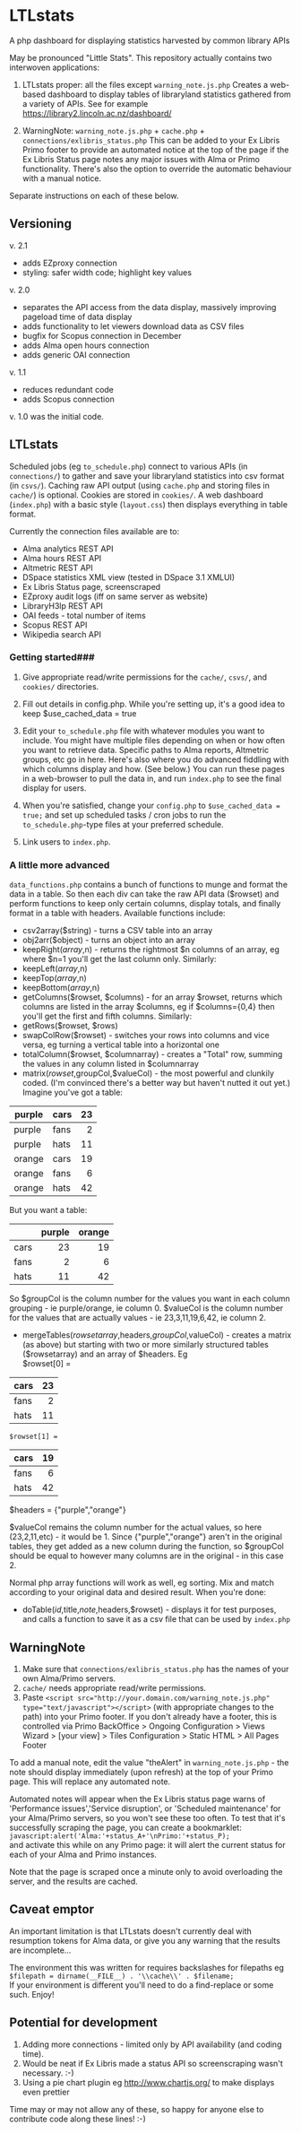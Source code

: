 LTLstats
======
A php dashboard for displaying statistics harvested by common library APIs

May be pronounced "Little Stats". This repository actually contains two interwoven applications:

1. LTLstats proper: all the files except `warning_note.js.php`
  Creates a web-based dashboard to display tables of libraryland statistics gathered from a variety of APIs. See for example https://library2.lincoln.ac.nz/dashboard/
  
2. WarningNote: `warning_note.js.php` + `cache.php` + `connections/exlibris_status.php`
  This can be added to your Ex Libris Primo footer to provide an automated notice at the top of the page if the Ex Libris Status page notes any major issues with Alma or Primo functionality. There's also the option to override the automatic behaviour with a manual notice.
  
Separate instructions on each of these below.

Versioning
----------
v. 2.1
* adds EZproxy connection
* styling: safer width code; highlight key values

v. 2.0

* separates the API access from the data display, massively improving pageload time of data display
* adds functionality to let viewers download data as CSV files
* bugfix for Scopus connection in December
* adds Alma open hours connection
* adds generic OAI connection

v. 1.1

* reduces redundant code
* adds Scopus connection

v. 1.0 was the initial code.

LTLstats
------------
Scheduled jobs (eg `to_schedule.php`) connect to various APIs (in `connections/`) to gather and save your libraryland statistics into csv format (in `csvs/`). Caching raw API output (using `cache.php` and storing files in `cache/`) is optional. Cookies are stored in `cookies/`. A web dashboard (`index.php`) with a basic style (`layout.css`) then displays everything in table format. 

Currently the connection files available are to:

* Alma analytics REST API
* Alma hours REST API
* Altmetric REST API
* DSpace statistics XML view (tested in DSpace 3.1 XMLUI)
* Ex Libris Status page, screenscraped
* EZproxy audit logs (iff on same server as website)
* LibraryH3lp REST API
* OAI feeds - total number of items
* Scopus REST API
* Wikipedia search API

### Getting started###

1. Give appropriate read/write permissions for the `cache/`, `csvs/`, and `cookies/` directories.

2. Fill out details in config.php. While you're setting up, it's a good idea to keep $use_cached_data = true

3. Edit your `to_schedule.php` file with whatever modules you want to include. You might have multiple files depending on when or how often you want to retrieve data. Specific paths to Alma reports, Altmetric groups, etc go in here. Here's also where you do advanced fiddling with which columns display and how. (See below.) You can run these pages in a web-browser to pull the data in, and run `index.php` to see the final display for users.

4. When you're satisfied, change your `config.php` to `$use_cached_data = true;` and set up scheduled tasks / cron jobs to run the `to_schedule.php`-type files at your preferred schedule.

5. Link users to `index.php`.

### A little more advanced ###
`data_functions.php` contains a bunch of functions to munge and format the data in a table. So then each div can take the raw API data ($rowset) and perform functions to keep only certain columns, display totals, and finally format in a table with headers. Available functions include:

* csv2array($string) - turns a CSV table into an array
* obj2arr($object) - turns an object into an array
* keepRight($array,$n) - returns the rightmost $n columns of an array, eg where $n=1 you'll get the last column only. Similarly:
* keepLeft($array,$n)
* keepTop($array,$n)
* keepBottom($array,$n)
* getColumns($rowset, $columns) - for an array $rowset, returns which columns are listed in the array $columns, eg if $columns={0,4} then you'll get the first and fifth columns. Similarly:
* getRows($rowset, $rows)
* swapColRow($rowset) - switches your rows into columns and vice versa, eg turning a vertical table into a horizontal one
* totalColumn($rowset, $columnarray) - creates a "Total" row, summing the values in any column listed in $columnarray
* matrix($rowset,$groupCol,$valueCol) - the most powerful and clunkily coded. (I'm convinced there's a better way but haven't nutted it out yet.) Imagine you've got a table:

|purple|cars|23|  
|------|----|-:|  
|purple|fans| 2|  
|purple|hats|11|  
|orange|cars|19|  
|orange|fans| 6|  
|orange|hats|42|
 
But you want a table:  

|    |purple|orange|  
|----|-----:|-----:|  
|cars|    23|    19|  
|fans|     2|     6|  
|hats|    11|    42|

So $groupCol is the column number for the values you want in each column grouping - ie purple/orange, ie column 0. $valueCol is the column number for the values that are actually values - ie 23,3,11,19,6,42, ie column 2.

* mergeTables($rowsetarray,$headers,$groupCol,$valueCol) - creates a matrix (as above) but starting with two or more similarly structured tables ($rowsetarray) and an array of $headers. Eg  
    $rowset[0] = 
	
|cars|23|  
|----|-:|  
|fans| 2|  
|hats|11|  

    $rowset[1] =   
	
|cars|19|  
|----|-:|  
|fans| 6|  
|hats|42|

  $headers = {"purple","orange"}

$valueCol remains the column number for the actual values, so here (23,2,11,etc) - it would be 1. Since {"purple","orange"} aren't in the original tables, they get added as a new column during the function, so $groupCol should be equal to however many columns are in the original - in this case 2.

Normal php array functions will work as well, eg sorting. Mix and match according to your original data and desired result. When you're done:

* doTable($id,$title,$note,$headers,$rowset) - displays it for test purposes, and calls a function to save it as a csv file that can be used by `index.php`


WarningNote
------------
1. Make sure that `connections/exlibris_status.php` has the names of your own Alma/Primo servers.
2. `cache/` needs appropriate read/write permissions.
3. Paste `<script src="http://your.domain.com/warning_note.js.php" type="text/javascript"></script>`  (with appropriate changes to the path) into your Primo footer. If you don't already have a footer, this is controlled via Primo BackOffice > Ongoing Configuration > Views Wizard > [your view] > Tiles Configuration > Static HTML > All Pages Footer

To add a manual note, edit the value "theAlert" in `warning_note.js.php` - the note should display immediately (upon refresh) at the top of your Primo page. This will replace any automated note.

Automated notes will appear when the Ex Libris status page warns of 'Performance issues','Service disruption', or 'Scheduled maintenance' for your Alma/Primo servers, so you won't see these too often. To test that it's successfully scraping the page, you can create a bookmarklet:   
  `javascript:alert('Alma:'+status_A+'\nPrimo:'+status_P);`  
and activate this while on any Primo page: it will alert the current status for each of your Alma and Primo instances.

Note that the page is scraped once a minute only to avoid overloading the server, and the results are cached.

Caveat emptor
-------------

An important limitation is that LTLstats doesn't currently deal with resumption tokens for Alma data, or give you any warning that the results are incomplete...

The environment this was written for requires backslashes for filepaths eg  
`$filepath = dirname(__FILE__) . '\\cache\\' . $filename;`  
If your environment is different you'll need to do a find-replace or some such. Enjoy!

Potential for development
-------------------------

1. Adding more connections - limited only by API availability (and coding time).
1. Would be neat if Ex Libris made a status API so screenscraping wasn't necessary. :-)
1. Using a pie chart plugin eg http://www.chartjs.org/ to make displays even prettier

Time may or may not allow any of these, so happy for anyone else to contribute code along these lines! :-)
